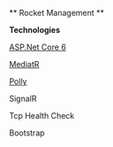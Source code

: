 ** Rocket Management **

**Technologies**

[ASP.Net Core 6](https://docs.microsoft.com/en-us/aspnet/core/introduction-to-aspnet-core?view=aspnetcore-6.0)

[MediatR](https://github.com/jbogard/MediatR)

[Polly](http://www.thepollyproject.org/)

SignalR

Tcp Health Check

Bootstrap
